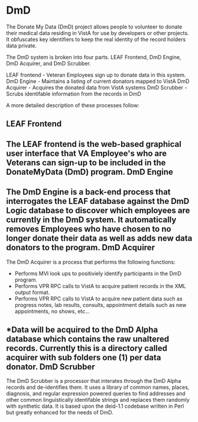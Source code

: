 # DmD
The Donate My Data (DmD) project allows people to volunteer to donate their medical data residing in VistA for use by developers or other projects.  It obfuscates key identifiers to keep the real identity of the record holders data private.

The DmD system is broken into four parts. LEAF Frontend, DmD Engine, DmD Acquirer, and DmD Scrubber.

LEAF frontend - Veteran Employees sign up to donate data in this system. DmD Engine - Maintains a listing of current donators mapped to VistA DmD Acquirer - Acquires the donated data from VistA systems DmD Scrubber - Scrubs identifable information from the records in DmD

A more detailed description of these processes follow:

LEAF Frontend
-------------
The LEAF frontend is the web-based graphical user interface that VA Employee's who are Veterans can sign-up to be included in the DonateMyData (DmD) program.
DmD Engine
----------
The DmD Engine is a back-end process that interrogates the LEAF database against the DmD Logic database to discover which employees are currently in the DmD system. It automatically removes Employees who have chosen to no longer donate their data as well as adds new data donators to the program.
DmD Acquirer
------------
The DmD Acquirer is a process that performs the following functions:

- Performs MVI look ups to positiviely identify participants in the DmD program.
- Performs VPR RPC calls to VistA to acquire patient records in the XML output format.
- Performs VPR RPC calls to VistA to acquire new patient data such as progress notes, lab results, consults, appointment details such as new appointments, no shows, etc...

*Data will be acquired to the DmD Alpha database which contains the raw unaltered records. Currently this is a directory called acquirer with sub folders one (1) per data donator.
DmD Scrubber
-----------
The DmD Scrubber is a processor that interates through the DmD Alpha records and de-identifies them. It uses a library of common names, places, diagnosis, and regular expression powered queries to find addresses and other common linguistically identifable strings and replaces them randomly with synthetic data. It is based upon the deid-1.1 codebase written in Perl but greatly enhanced for the needs of DmD.
